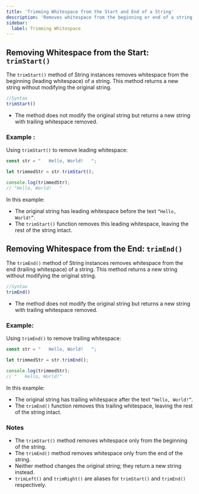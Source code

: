 ```yaml
---
title: 'Trimming Whitespace from the Start and End of a String'
description: 'Removes whitespace from the beginning or end of a string without altering the original content'
sidebar:
  label: Trimming Whitespace
---
```


## Removing Whitespace from the Start: `trimStart()`

The `trimStart()` method of String instances removes whitespace from the beginning (leading whitespace) of a string. This method returns a new string without modifying the original string.


```js
//Syntax
trimStart()
```

- The method does not modify the original string but returns a new string with trailing whitespace removed.

### Example : 

Using `trimStart()` to remove leading whitespace:

```js
const str = "   Hello, World!   ";

let trimmedStr = str.trimStart();

console.log(trimmedStr); 
// "Hello, World!   "

```

In this example:

- The original string has leading whitespace before the text `“Hello, World!”`.
- The `trimStart()` function removes this leading whitespace, leaving the rest of the string intact.

## Removing Whitespace from the End: `trimEnd()`

The `trimEnd()` method of String instances removes whitespace from the end (trailing whitespace) of a string. This method returns a new string without modifying the original string.


```js
//Syntax
trimEnd()
```

- The method does not modify the original string but returns a new string with trailing whitespace removed.

### Example: 

Using `trimEnd()` to remove trailing whitespace:


```js
const str = "   Hello, World!   ";

let trimmedStr = str.trimEnd();

console.log(trimmedStr); 
// "   Hello, World!"

```

In this example:

- The original string has trailing whitespace after the text `“Hello, World!”`.
- The `trimEnd()` function removes this trailing whitespace, leaving the rest of the string intact.




### Notes

- The `trimStart()` method removes whitespace only from the beginning of the string.
- The `trimEnd()` method removes whitespace only from the end of the string.
- Neither method changes the original string; they return a new string instead.
- `trimLeft()` and `trimRight()` are aliases for `trimStart()` and `trimEnd()` respectively.